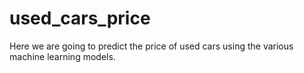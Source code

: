 # used_cars_price
Here we are going to predict the price of used cars using the various machine learning models.
